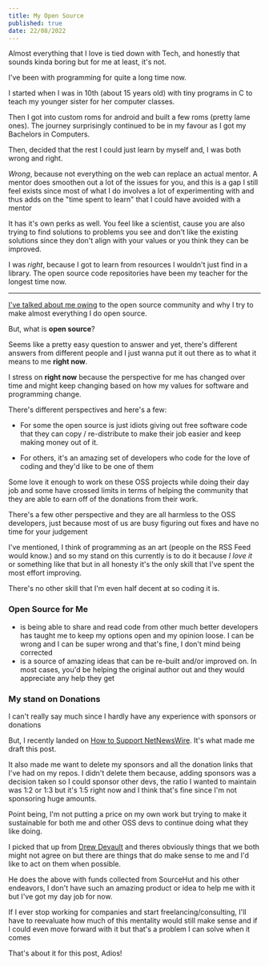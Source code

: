 ```yaml
---
title: My Open Source
published: true
date: 22/08/2022
---
```


Almost everything that I love is tied down with Tech, and honestly that sounds
kinda boring but for me at least, it's not.

I've been with programming for quite a long time now.

I started when I was in 10th (about 15 years old) with tiny programs in C to
teach my younger sister for her computer classes.

Then I got into custom roms for android and built a few roms (pretty lame ones).
The journey surprisingly continued to be in my favour as I got my Bachelors in
Computers.

Then, decided that the rest I could just learn by myself and, I was both wrong
and right.

_Wrong_, because not everything on the web can replace an actual mentor. A
mentor does smoothen out a lot of the issues for you, and this is a gap I still
feel exists since most of what I do involves a lot of experimenting with and
thus adds on the "time spent to learn" that I could have avoided with a mentor

It has it's own perks as well. You feel like a scientist, cause you are also
trying to find solutions to problems you see and don't like the existing
solutions since they don't align with your values or you think they can be
improved.

I was _right_, because I got to learn from resources I wouldn't just find in a
library. The open source code repositories have been my teacher for the longest
time now.

---

[I've talked about me owing](/writing/i-owe-the-oss-community) to the open
source community and why I try to make almost everything I do open source.

But, what is **open source**?

Seems like a pretty easy question to answer and yet, there's different answers
from different people and I just wanna put it out there as to what it means to
me **right now**.

I stress on **right now** because the perspective for me has changed over time
and might keep changing based on how my values for software and programming
change.

There's different perspectives and here's a few:

- For some the open source is just idiots giving out free software code that
  they can copy / re-distribute to make their job easier and keep making money
  out of it.

- For others, it's an amazing set of developers who code for the love of coding
  and they'd like to be one of them

Some love it enough to work on these OSS projects while doing their day job and
some have crossed limits in terms of helping the community that they are able to
earn off of the donations from their work.

There's a few other perspective and they are all harmless to the OSS developers,
just because most of us are busy figuring out fixes and have no time for your
judgement

I've mentioned, I think of programming as an art (people on the RSS Feed would
know.) and so my stand on this currently is to do it because _I love it_ or
something like that but in all honesty it's the only skill that I've spent the
most effort improving.

There's no other skill that I'm even half decent at so coding it is.

### Open Source for Me

- is being able to share and read code from other much better developers has
  taught me to keep my options open and my opinion loose. I can be wrong and I
  can be super wrong and that's fine, I don't mind being corrected
- is a source of amazing ideas that can be re-built and/or improved on. In most
  cases, you'd be helping the original author out and they would appreciate any
  help they get

### My stand on Donations

I can't really say much since I hardly have any experience with sponsors or
donations

But, I recently landed on
[How to Support NetNewsWire](https://github.com/Ranchero-Software/NetNewsWire/blob/main/Technotes/HowToSupportNetNewsWire.markdown).
It's what made me draft this post.

It also made me want to delete my sponsors and all the donation links that I've
had on my repos. I didn't delete them because, adding sponsors was a decision
taken so I could sponsor other devs, the ratio I wanted to maintain was 1:2 or
1:3 but it's 1:5 right now and I think that's fine since I'm not sponsoring huge
amounts.

Point being, I'm not putting a price on my own work but trying to make it
sustainable for both me and other OSS devs to continue doing what they like
doing.

I picked that up from [Drew Devault](https://drewdevault.com/) and theres
obviously things that we both might not agree on but there are things that do
make sense to me and I'd like to act on them when possible.

He does the above with funds collected from SourceHut and his other endeavors, I
don't have such an amazing product or idea to help me with it but I've got my
day job for now.

If I ever stop working for companies and start freelancing/consulting, I'll have
to reevaluate how much of this mentality would still make sense and if I could
even move forward with it but that's a problem I can solve when it comes

That's about it for this post, Adios!
